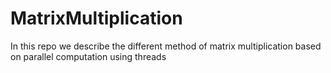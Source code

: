 # MatrixMultiplication
In this repo we describe the different method of matrix multiplication based on parallel computation using threads
